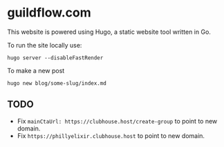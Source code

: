 # guildflow.com

This website is powered using Hugo, a static website tool written in Go.

To run the site locally use:

    hugo server --disableFastRender

To make a new post

    hugo new blog/some-slug/index.md

## TODO

* Fix `mainCtaUrl: https://clubhouse.host/create-group` to point to new domain.
* Fix `https://phillyelixir.clubhouse.host` to point to new domain.